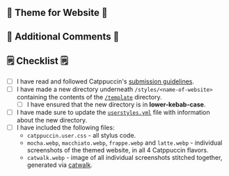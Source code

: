 <!-- DELETE THIS IF YOUR PULL REQUEST DOES NOT ADD AN USERSTYLE" -->

<!-- Replace "Website" with a markdown link to the website that you have themed. -->
## 🎉 Theme for Website 🎉

<!--
You should give a short description of the website that you have themed.
E.g. YouTube is a video sharing platform that allows users to upload, view, and share videos.

You should also attach some screenshots of the themed website, show it off!
-->

## 💬 Additional Comments 💬

<!--
Include any difficulties you had theming this port, or any general comments that would be useful for the reviewer to know.
Feel free to leave this section empty if you don't have anything more to say.
-->

## 🗒 Checklist 🗒

- [ ] I have read and followed Catppuccin's [submission guidelines](../docs/userstyle-creation.md).
- [ ] I have made a new directory underneath `/styles/<name-of-website>` containing the contents of the [`/template`](../template/) directory.
  - [ ] I have ensured that the new directory is in **lower-kebab-case**.
- [ ] I have made sure to update the [`userstyles.yml`](../src/userstyles.yml) file with information about the new directory.
- [ ] I have included the following files:
  - `catppuccin.user.css` - all stylus code.
  - `mocha.webp`, `macchiato.webp`, `frappe.webp` and `latte.webp` - individual screenshots of the themed website, in all 4 Catppuccin flavors.
  - `catwalk.webp` - image of all individual screenshots stitched together, generated via [catwalk](https://github.com/catppuccin/toolbox#-catwalk).
